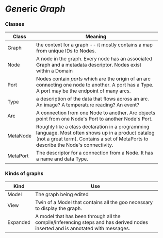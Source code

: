 # *Gen*eric *Graph*
### Classes

Class | Meaning
---- | -------
Graph | the context for a graph -- it mostly contains a map from unique IDs to Nodes.
Node | A node in the graph.  Every node has an associated Graph and a metadata descriptor.  Nodes exist within a Domain
Port | Nodes contain _ports_ which are the origin of an arc connecting one node to another.  A port has a Type.  A port may be the endpoint of many arcs.
Type | a description of the data that flows across an arc.  An image?  A temperature reading?  An event?  
Arc | A connection from one Node to another.  Arc objects point from one Node's Port to another Node's Port.
MetaNode | Roughly like a class declaration in a programming language.  Most often shows up in a product catalog (not a great term).  Contains a set of MetaPorts to describe the Node's connectivity.
MetaPort | The descriptor for a connection from a Node.  It has a name and data Type.


### Kinds of graphs

Kind | Use
---- | ---
Model | The graph being edited
View | Twin of a Model that contains all the goo necessary to display the graph.
Expanded | A model that has been through all the compile/inferencing steps and has derived nodes inserted and is annotated with messages.
